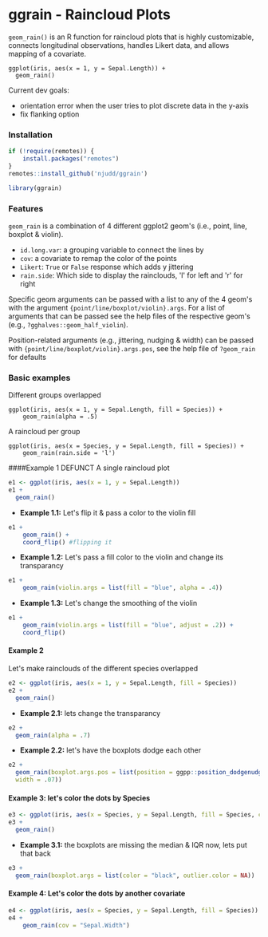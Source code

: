 # ggrain - Raincloud Plots

`geom_rain()` is an R function for raincloud plots that is highly customizable, connects longitudinal observations, handles Likert data, and allows mapping of a covariate.

```
ggplot(iris, aes(x = 1, y = Sepal.Length)) +
  geom_rain()
```

Current dev goals:

- orientation error when the user tries to plot discrete data in the y-axis
- fix flanking option


### Installation

```r
if (!require(remotes)) {
    install.packages("remotes")
}
remotes::install_github('njudd/ggrain')

library(ggrain)
```

### Features


`geom_rain` is a combination of 4 different ggplot2 geom's (i.e., point, line, boxplot & violin).

- `id.long.var`: a grouping variable to connect the lines by
- `cov`: a covariate to remap the color of the points
- `Likert`: `True` or `False` response which adds y jittering
- `rain.side`: Which side to display the rainclouds, 'l' for left and 'r' for right

Specific geom arguments can be passed with a list to any of the 4 geom's with the argument `{point/line/boxplot/violin}.args`. For a list of arguments that can be passed see the help files of the respective geom's (e.g., `?gghalves::geom_half_violin`).

Position-related arguments (e.g., jittering, nudging & width) can be passed with `{point/line/boxplot/violin}.args.pos`, see the help file of `?geom_rain` for defaults


### Basic examples

Different groups overlapped

```
ggplot(iris, aes(x = 1, y = Sepal.Length, fill = Species)) +
	geom_rain(alpha = .5)
```
A raincloud per group

```
ggplot(iris, aes(x = Species, y = Sepal.Length, fill = Species)) +
	geom_rain(rain.side = 'l')
```

####Example 1 DEFUNCT
A single raincloud plot

```r
e1 <- ggplot(iris, aes(x = 1, y = Sepal.Length)) 
e1 +
  geom_rain()
```
- **Example 1.1:** Let's flip it & pass a color to the violin fill

```r
e1 +    geom_rain() + 
    coord_flip() #flipping it
```

- **Example 1.2:** Let's pass a fill color to the violin and change its transparancy

```r 
e1 +    geom_rain(violin.args = list(fill = "blue", alpha = .4))
```


- **Example 1.3:** Let's change the smoothing of the violin

```r
e1 +    geom_rain(violin.args = list(fill = "blue", adjust = .2)) + 
    coord_flip()
```
#### Example 2
Let's make rainclouds of the different species overlapped

```r
e2 <- ggplot(iris, aes(x = 1, y = Sepal.Length, fill = Species)) 
e2 +
  geom_rain()
```


- **Example 2.1:** lets change the transparancy

```r
e2 +
  geom_rain(alpha = .7)
```

- **Example 2.2:** let's have the boxplots dodge each other

```r
e2 +
  geom_rain(boxplot.args.pos = list(position = ggpp::position_dodgenudge(x = .1), 
  width = .07))
```

#### Example 3: let's color the dots by Species

```r
e3 <- ggplot(iris, aes(x = Species, y = Sepal.Length, fill = Species, color = Species)) 
e3 +
  geom_rain()
```
- **Example 3.1:** the boxplots are missing the median & IQR now, lets put that back

```r
e3 +
  geom_rain(boxplot.args = list(color = "black", outlier.color = NA))
```

#### Example 4: Let's color the dots by another covariate
```r
e4 <- ggplot(iris, aes(x = Species, y = Sepal.Length, fill = Species))
e4 + 
	geom_rain(cov = "Sepal.Width")

```
